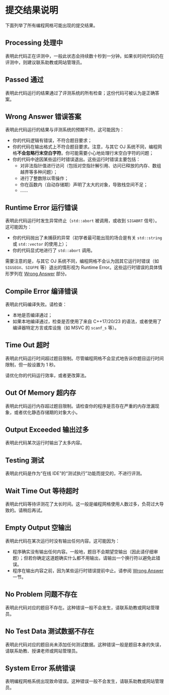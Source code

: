# 提交结果说明

下面列举了所有编程网格可能出现的提交结果。

## Processing 处理中

表明此代码正在评测中，一般此状态会持续数十秒到一分钟。如果长时间代码仍在评测中，则建议联系助教或网站管理员。

## Passed 通过

表明此代码运行的结果通过了评测系统的所有检查；这份代码可被认为是正确答案。

## Wrong Answer 错误答案

表明此代码运行的结果与评测系统的预期不符。这可能因为：
- 你的代码逻辑有错误，不符合题目要求；
- 你的代码在输出格式上不符合题目要求。注意，与其它 OJ 系统不同，编程网格**不会忽略行末空白字符**。你可能需要小心地处理行末空白字符的问题；
- 你的代码中途因某些运行时错误退出。这些运行时错误主要包括：
    - 对非法指针值进行访问（包括对空指针解引用、访问已释放的内存、数组越界等多种问题）；
    - 进行了整数除以零操作；
    - 你在函数内（自动存储期）声明了太大的对象，导致栈空间不足；
    - ……

## Runtime Error 运行错误

表明此代码运行时发生异常终止（`std::abort` 被调用，或收到 `SIGABRT` 信号）。这可能因为：
- 你的代码抛出了未捕获的异常（初学者最可能出现的场合是有关 `std::string` 或 `std::vector` 的使用上）；
- 你的代码显式地进行了 `std::abort` 调用。

需要注意的是，与其它 OJ 系统不同，编程网格不会认为因其它运行时错误（如 `SIGSEGV`、`SIGFPE` 等）退出的情形视为 Runtime Error。这些运行时错误的具体情形罗列在 [Wrong Answer](#wrong-answer-错误答案) 部分。

## Compile Error 编译错误

表明此代码编译失败。请检查：
- 本地是否编译通过；
- 如果本地编译通过，检查是否使用了来自 C++17/20/23 的语法，或者使用了编译器特定方言或库设施（如 MSVC 的 `scanf_s` 等）。

## Time Out 超时

表明此代码运行时间超过题目限制。尽管编程网格不会显式地告诉你题目运行时间限制，但一般设置为 1 秒。

请优化你的代码运行效率，或者更改算法。

## Out Of Memory 超内存

表明此代码运行内存超过题目限制。请检查你的程序是否存在严重的内存泄漏现象，或者优化静态存储期的对象大小。

## Output Exceeded 输出过多

表明此代码某次运行时输出了太多内容。

## Testing 测试

表明此代码是作为“在线 IDE”的“测试执行”功能而提交的，不进行评测。

## Wait Time Out 等待超时

表明此代码等待评测花了太长时间。这一般是编程网格使用人数过多，负荷过大导致的。请稍后再试。

## Empty Output 空输出

表明此代码在某次运行时没有输出任何内容。这可能因为：
- 程序确实没有输出任何内容。一般地，题目不会期望空输出（因此请仔细审题）；但若你确定这道题确实什么都不用输出，请输出一个换行符以避免此错误。
- 程序在输出内容之前，因为某些运行时错误提前中止。请参阅 [Wrong Answer](#wrong-answer-错误答案)一节。

## No Problem 问题不存在

表明此代码对应的题目不存在。这种错误一般不会发生，请联系助教或网站管理员。

## No Test Data 测试数据不存在

表明此代码对应的题目尚未添加任何测试数据。这种错误一般是题目本身的失误，请联系助教、授课老师或网站管理员。

## System Error 系统错误

表明编程网格系统出现致命错误。这种错误一般不会发生，请联系助教或网站管理员。
